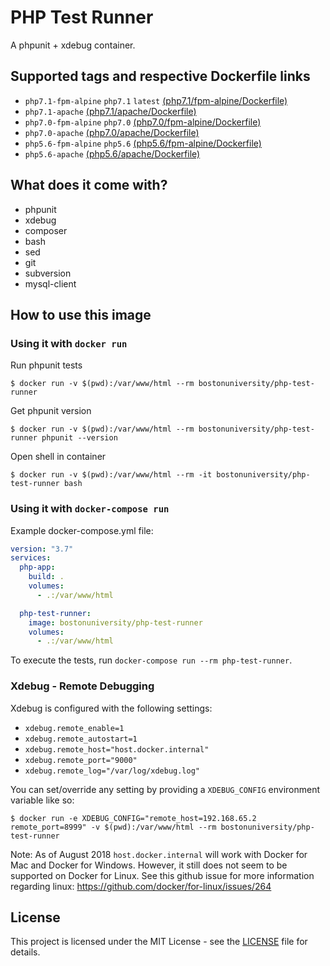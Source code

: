 # PHP Test Runner

A phpunit + xdebug container.

## Supported tags and respective Dockerfile links

- `php7.1-fpm-alpine` `php7.1` `latest` [(php7.1/fpm-alpine/Dockerfile)](https://github.com/bu-ist/php-test-runner/blob/master/php7.1/fpm-alpine/Dockerfile)
- `php7.1-apache` [(php7.1/apache/Dockerfile)](https://github.com/bu-ist/php-test-runner/blob/master/php7.1/apache/Dockerfile)
- `php7.0-fpm-alpine` `php7.0` [(php7.0/fpm-alpine/Dockerfile)](https://github.com/bu-ist/php-test-runner/blob/master/php7.0/fpm-alpine/Dockerfile)
- `php7.0-apache` [(php7.0/apache/Dockerfile)](https://github.com/bu-ist/php-test-runner/blob/master/php7.0/apache/Dockerfile)
- `php5.6-fpm-alpine` `php5.6` [(php5.6/fpm-alpine/Dockerfile)](https://github.com/bu-ist/php-test-runner/blob/master/php5.6/fpm-alpine/Dockerfile)
- `php5.6-apache` [(php5.6/apache/Dockerfile)](https://github.com/bu-ist/php-test-runner/blob/master/php5.6/apache/Dockerfile)

## What does it come with?

- phpunit
- xdebug
- composer
- bash
- sed
- git
- subversion
- mysql-client

## How to use this image

### Using it with `docker run`

Run phpunit tests

```
$ docker run -v $(pwd):/var/www/html --rm bostonuniversity/php-test-runner
```

Get phpunit version

```
$ docker run -v $(pwd):/var/www/html --rm bostonuniversity/php-test-runner phpunit --version
```

Open shell in container

```
$ docker run -v $(pwd):/var/www/html --rm -it bostonuniversity/php-test-runner bash
```

### Using it with `docker-compose run`

Example docker-compose.yml file:

```yaml
version: "3.7"
services:
  php-app:
    build: .
    volumes:
      - .:/var/www/html

  php-test-runner:
    image: bostonuniversity/php-test-runner
    volumes:
      - .:/var/www/html
```

To execute the tests, run `docker-compose run --rm php-test-runner`.

### Xdebug - Remote Debugging

Xdebug is configured with the following settings:

- `xdebug.remote_enable=1`
- `xdebug.remote_autostart=1`
- `xdebug.remote_host="host.docker.internal"`
- `xdebug.remote_port="9000"`
- `xdebug.remote_log="/var/log/xdebug.log"`

You can set/override any setting by providing a `XDEBUG_CONFIG` environment variable like so:

```
$ docker run -e XDEBUG_CONFIG="remote_host=192.168.65.2 remote_port=8999" -v $(pwd):/var/www/html --rm bostonuniversity/php-test-runner
```

Note: As of August 2018 `host.docker.internal` will work with Docker for Mac and Docker for Windows. However, it still does not seem to be supported on Docker for Linux. See this github issue for more information regarding linux: https://github.com/docker/for-linux/issues/264

## License

This project is licensed under the MIT License - see the [LICENSE](LICENSE) file for details.
